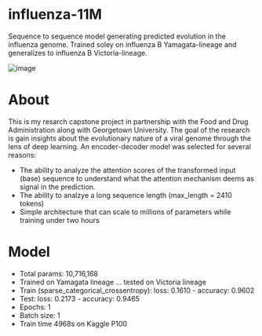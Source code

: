 # influenza-11M
Sequence to sequence model generating predicted evolution in the influenza genome. Trained soley on influenza B Yamagata-lineage and generalizes to influenza B Victoria-lineage.

![image](https://github.com/zac-webel/influenza-11M/assets/118777665/6b9fc254-d859-47e4-9b90-43da3de39ee5)


# About
This is my resarch capstone project in partnership with the Food and Drug Administration along with Georgetown University. The goal of the research is gain insights about the evolutionary nature of a viral genome through the lens of deep learning. An encoder-decoder model was selected for several reasons: 
* The ability to analyze the attention scores of the transformed input (base) sequence to understand what the attention mechanism deems as signal in the prediction.
* The ability to analzye a long sequence length (max_length = 2410 tokens)
* Simple architecture that can scale to millions of parameters while training under two hours

# Model
* Total params: 10,716,168
* Trained on Yamagata lineage ... tested on Victoria lineage
* Train (sparse_categorical_crossentropy): loss: 0.1610 - accuracy: 0.9602
* Test: loss: 0.2173 - accuracy: 0.9465
* Epochs: 1
* Batch size: 1
* Train time 4968s on Kaggle P100
